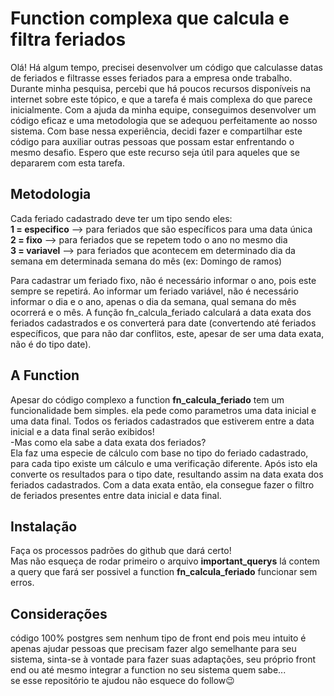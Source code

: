 # Function complexa que calcula e filtra feriados
Olá! Há algum tempo, precisei desenvolver um código que calculasse datas de feriados e filtrasse esses feriados para a empresa onde trabalho. Durante minha pesquisa, percebi que há poucos recursos disponíveis na internet sobre este tópico, e que a tarefa é mais complexa do que parece inicialmente. Com a ajuda da minha equipe, conseguimos desenvolver um código eficaz e uma metodologia que se adequou perfeitamente ao nosso sistema. Com base nessa experiência, decidi fazer e compartilhar este código para auxiliar outras pessoas que possam estar enfrentando o mesmo desafio. Espero que este recurso seja útil para aqueles que se depararem com esta tarefa.

## Metodologia
Cada feriado cadastrado deve ter um tipo sendo eles:<br>
**1 = especifico**  --> para feriados que são específicos para uma data única<br>
**2 = fixo** --> para feriados que se repetem todo o ano no mesmo dia<br>
**3 = variavel** --> para feriados que acontecem em determinado dia da semana em determinada semana do mês (ex: Domingo de ramos)<br>

Para cadastrar um feriado fixo, não é necessário informar o ano, pois este sempre se repetirá. Ao informar um feriado variável, não é necessário informar o dia e o ano, apenas o dia da semana, qual semana do mês ocorrerá e o mês.
A função fn_calcula_feriado calculará a data exata dos feriados cadastrados e os converterá para date (convertendo até feriados específicos, que para não dar conflitos, este, apesar de ser uma data exata, não é do tipo date).

## A Function
Apesar do código complexo a function **fn_calcula_feriado** tem um funcionalidade bem simples. ela pede como parametros uma data inicial e uma data final. Todos os feriados cadastrados que estiverem entre a data inicial e a data final serão exibidos!<br>
 -Mas como ela sabe a data exata dos feriados?<br>
Ela faz uma especie de cálculo com base no tipo do feriado cadastrado, para cada tipo existe um cálculo e uma verificação diferente. Após isto ela converte os resultados para o tipo date, resultando assim na data exata dos feriados cadastrados. Com a data exata então, ela consegue fazer o filtro de feriados presentes entre data inicial e data final.

## Instalação
Faça os processos padrões do github que dará certo!<br>
Mas não esqueça de rodar primeiro o arquivo **important_querys** lá contem a query que fará ser possivel a function **fn_calcula_feriado** funcionar sem erros.

## Considerações
código 100% postgres sem nenhum tipo de front end pois meu intuito é apenas ajudar pessoas que precisam fazer algo semelhante para seu sistema, sinta-se à vontade para fazer suas adaptações, seu próprio front end ou até mesmo integrar a function no seu sistema quem sabe...<br>
se esse repositório te ajudou não esquece do follow😉
